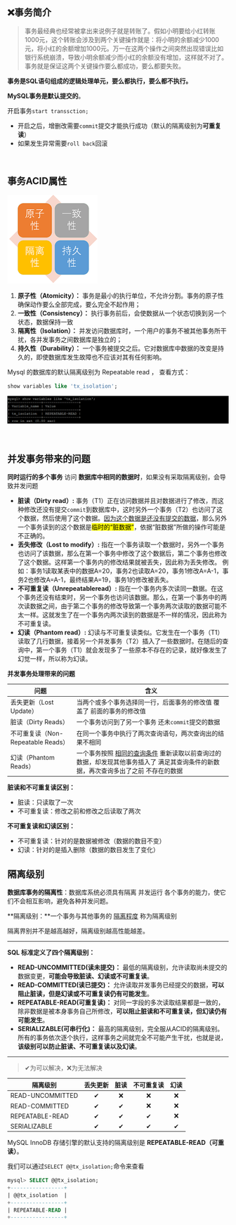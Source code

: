 ## ❌事务简介

> 事务最经典也经常被拿出来说例子就是转账了。假如小明要给小红转账1000元，这个转账会涉及到两个关键操作就是：将小明的余额减少1000元，将小红的余额增加1000元。万一在这两个操作之间突然出现错误比如银行系统崩溃，导致小明余额减少而小红的余额没有增加，这样就不对了。事务就是保证这两个关键操作要么都成功，要么都要失败。

**事务是SQL语句组成的逻辑处理单元，要么都执行，要么都不执行。**

**MySQL事务是默认提交的**。

开启事务`start transsction;`

- 开启之后，增删改需要`commit`提交才能执行成功（默认的隔离级别为**可重复读**）
- 如果发生异常需要`roll back`回滚

<br>

## 事务ACID属性

![事物的特性](1.事务.assets/事务特性.png)

1. **原子性（Atomicity）：** 事务是最小的执行单位，不允许分割。事务的原子性确保动作要么全部完成，要么完全不起作用；
2. **一致性（Consistency）：** 执行事务前后，会使数据从一个状态切换到另一个状态，数据保持一致
3. **隔离性（Isolation）：** 并发访问数据库时，一个用户的事务不被其他事务所干扰，各并发事务之间数据库是独立的；
4. **持久性（Durability）：** 一个事务被提交之后。它对数据库中数据的改变是持久的，即使数据库发生故障也不应该对其有任何影响。

Mysql 的数据库的默认隔离级别为 Repeatable read ， 查看方式：

```sql
show variables like 'tx_isolation';
```

![1554331600009](1.事务.assets/1554331600009.png)

<br>

## 并发事务带来的问题

**同时运行的多个事务** 访问 **数据库中相同的数据时**，如果没有采取隔离级别，会导致并发问题

- **脏读（Dirty read）:** 事务（T1）正在访问数据并且对数据进行了修改，而这种修改还没有提交`commit`到数据库中，这时另外一个事务（T2）也访问了这个数据，然后使用了这个数据。<u>因为这个数据是还没有提交的数据</u>，那么另外一个事务读到的这个数据是<mark>临时的“脏数据”</mark>，依据“脏数据”所做的操作可能是不正确的。
- **丢失修改（Lost to modify）:** 指在一个事务读取一个数据时，另外一个事务也访问了该数据，那么在第一个事务中修改了这个数据后，第二个事务也修改了这个数据。这样第一个事务内的修改结果就被丢失，因此称为丢失修改。 例如：事务1读取某表中的数据A=20，事务2也读取A=20，事务1修改A=A-1，事务2也修改A=A-1，最终结果A=19，事务1的修改被丢失。
- **不可重复读（Unrepeatableread）:** 指在一个事务内多次读同一数据。在这个事务还没有结束时，另一个事务也访问该数据。那么，在第一个事务中的两次读数据之间，由于第二个事务的修改导致第一个事务两次读取的数据可能不太一样。这就发生了在一个事务内两次读到的数据是不一样的情况，因此称为不可重复读。
- **幻读（Phantom read）:** 幻读与不可重复读类似。它发生在一个事务（T1）读取了几行数据，接着另一个并发事务（T2）插入了一些数据时。在随后的查询中，第一个事务（T1）就会发现多了一些原本不存在的记录，就好像发生了幻觉一样，所以称为幻读。

**并发事务处理带来的问题**

| 问题                               | 含义                                                         |
| ---------------------------------- | ------------------------------------------------------------ |
| 丢失更新（Lost Update）            | 当两个或多个事务选择同一行，后面事务的修改值 覆盖了 前面的事务的修改值 |
| 脏读（Dirty Reads）                | 一个事务访问到了另一个事务 还未`commit`提交的数据            |
| 不可重复读（Non-Repeatable Reads） | 在同一个事务中执行了两次查询语句，两次查询出的结果不相同     |
| 幻读（Phantom Reads）              | 一个事务按照 <u>相同的查询条件</u> 重新读取以前查询过的数据，却发现其他事务插入了 满足其查询条件的新数据，再次查询多出了之前 不存在的数据 |


**脏读和不可重复读区别：**

- 脏读：只读取了一次
- 不可重复读：修改之前和修改之后读取了两次

**不可重复读和幻读区别：**

- 不可重复读：针对的是数据被修改（数据的数目不变）
- 幻读：针对的是插入删除（数据的数目发生了变化）

## 隔离级别

**数据库事务的隔离性**：数据库系统必须具有隔离 并发运行 各个事务的能力，使它们不会相互影响，避免各种并发问题。

**隔离级别：**一个事务与其他事务的 <u>隔离程度</u> 称为隔离级别 

隔离界别并不是越高越好，隔离级别越高性能越差。

<hr>

**SQL 标准定义了四个隔离级别：**

- **READ-UNCOMMITTED(读未提交)：** 最低的隔离级别，允许读取尚未提交的数据变更，**可能会导致脏读、幻读或不可重复读**。
- **READ-COMMITTED(读已提交)：** 允许读取并发事务已经提交的数据，**可以阻止脏读，但是幻读或不可重复读仍有可能发生**。
- **REPEATABLE-READ(可重复读)：** 对同一字段的多次读取结果都是一致的，除非数据是被本身事务自己所修改，**可以阻止脏读和不可重复读，但幻读仍有可能发生**。
- **SERIALIZABLE(可串行化)：** 最高的隔离级别，完全服从ACID的隔离级别。所有的事务依次逐个执行，这样事务之间就完全不可能产生干扰，也就是说，**该级别可以防止脏读、不可重复读以及幻读**。

------

>✔为可以解决，❌为无法解决


| 隔离级别         |  丢失更新 | 脏读 | 不可重复读 | 幻读 |
| ---------------- |   :--: |:--: | :--------: | :--: |
| READ-UNCOMMITTED | ✔  |  ❌  |     ❌     |  ❌  |
| READ-COMMITTED   | ✔  |   ✔  |     ❌     |  ❌  |
| REPEATABLE-READ  |  ✔  | ✔   |     ✔     |  ❌   |
| SERIALIZABLE     |  ✔  | ✔  |     ✔     |  ✔  |

MySQL InnoDB 存储引擎的默认支持的隔离级别是 **REPEATABLE-READ（可重读）**。

我们可以通过`SELECT @@tx_isolation;`命令来查看

```sql
mysql> SELECT @@tx_isolation;
+-----------------+
| @@tx_isolation  |
+-----------------+
| REPEATABLE-READ |
+-----------------+
```